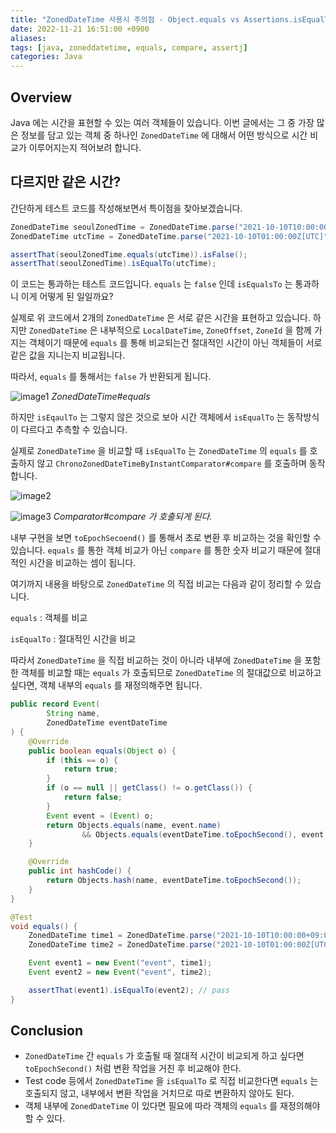 ```yaml
---
title: "ZonedDateTime 사용시 주의점 - Object.equals vs Assertions.isEqualTo"
date: 2022-11-21 16:51:00 +0900
aliases:
tags: [java, zoneddatetime, equals, compare, assertj]
categories: Java
---
```


## Overview

Java 에는 시간을 표현할 수 있는 여러 객체들이 있습니다. 이번 글에서는 그 중 가장 많은 정보를 담고 있는 객체 중 하나인 `ZonedDateTime` 에 대해서 어떤 방식으로 시간 비교가 이루어지는지 적어보려 합니다.

## 다르지만 같은 시간?

간단하게 테스트 코드를 작성해보면서 특이점을 찾아보겠습니다.

```java
ZonedDateTime seoulZonedTime = ZonedDateTime.parse("2021-10-10T10:00:00+09:00[Asia/Seoul]");
ZonedDateTime utcTime = ZonedDateTime.parse("2021-10-10T01:00:00Z[UTC]");

assertThat(seoulZonedTime.equals(utcTime)).isFalse();
assertThat(seoulZonedTime).isEqualTo(utcTime);
```

이 코드는 통과하는 테스트 코드입니다. `equals` 는 `false` 인데 `isEqualsTo` 는 통과하니 이게 어떻게 된 일일까요?

실제로 위 코드에서 2개의 `ZonedDateTime` 은 서로 같은 시간을 표현하고 있습니다. 하지만 `ZonedDateTime` 은 내부적으로 `LocalDateTime`, `ZoneOffset`, `ZoneId` 을 함께 가지는 객체이기 때문에 `equals` 를 통해 비교되는건 절대적인 시간이 아닌 객체들이 서로 같은 값을 지니는지 비교됩니다.

따라서, `equals` 를 통해서는 `false` 가 반환되게 됩니다.

![image1](/assets/img/스크린샷%202022-11-26%20오전%207.53.57.webp)
_ZonedDateTime#equals_

하지만 `isEqaulTo` 는 그렇지 않은 것으로 보아 시간 객체에서 `isEqualTo` 는 동작방식이 다르다고 추측할 수 있습니다.

실제로 `ZonedDateTime` 을 비교할 때 `isEqualTo` 는 `ZonedDateTime` 의 `equals` 를 호출하지 않고 `ChronoZonedDateTimeByInstantComparator#compare` 를 호출하며 동작합니다.

![image2](/assets/img/스크린샷%202022-11-26%20오전%206.46.13.webp)

![image3](/assets/img/스크린샷%202022-11-26%20오전%206.48.25.webp)
_Comparator#compare 가 호출되게 된다._

내부 구현을 보면 `toEpochSecoend()` 를 통해서 초로 변환 후 비교하는 것을 확인할 수 있습니다. `equals` 를 통한 객체 비교가 아닌 `compare` 를 통한 숫자 비교기 때문에 절대적인 시간을 비교하는 셈이 됩니다.

여기까지 내용을 바탕으로 `ZonedDateTime` 의 직접 비교는 다음과 같이 정리할 수 있습니다.

`equals`
: 객체를 비교

`isEqualTo`
: 절대적인 시간을 비교

따라서 `ZonedDateTime` 을 직접 비교하는 것이 아니라 내부에 `ZonedDateTime` 을 포함한 객체를 비교할 때는 `equals` 가 호출되므로 `ZonedDateTime` 의 절대값으로 비교하고 싶다면, 객체 내부의 `equals` 를 재정의해주면 됩니다.

```java
public record Event(
        String name,
        ZonedDateTime eventDateTime
) {
    @Override
    public boolean equals(Object o) {
        if (this == o) {
            return true;
        }
        if (o == null || getClass() != o.getClass()) {
            return false;
        }
        Event event = (Event) o;
        return Objects.equals(name, event.name)
                && Objects.equals(eventDateTime.toEpochSecond(), event.eventDateTime.toEpochSecond());
    }

    @Override
    public int hashCode() {
        return Objects.hash(name, eventDateTime.toEpochSecond());
    }
}
```

```java
@Test
void equals() {
    ZonedDateTime time1 = ZonedDateTime.parse("2021-10-10T10:00:00+09:00[Asia/Seoul]");
    ZonedDateTime time2 = ZonedDateTime.parse("2021-10-10T01:00:00Z[UTC]");

    Event event1 = new Event("event", time1);
    Event event2 = new Event("event", time2);

    assertThat(event1).isEqualTo(event2); // pass
}
```

## Conclusion

- `ZonedDateTime` 간 `equals` 가 호출될 때 절대적 시간이 비교되게 하고 싶다면 `toEpochSecond()` 처럼 변환 작업을 거친 후 비교해야 한다.
- Test code 등에서 `ZonedDateTime` 을 `isEqualTo` 로 직접 비교한다면 `equals` 는 호출되지 않고, 내부에서 변환 작업을 거치므로 따로 변환하지 않아도 된다.
- 객체 내부에 `ZonedDateTime` 이 있다면 필요에 따라 객체의 `equals` 를 재정의해야할 수 있다.
